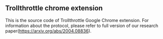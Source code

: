 <h2>Trollthrottle chrome extension</h2>

This is the source code of Trollthrottle Google Chrome extension. For information about the protocol, please refer to full version of our research paper(https://arxiv.org/abs/2004.08836). 
